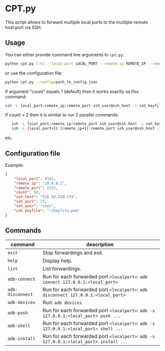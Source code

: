 # CPT.py

This script allows to forward multiple local ports to the multiple remote host:port via SSH.

## Usage

You can either provide command line arguments to `cpt.py`:

```bash
python cpt.py [-h] --local-port LOCAL_PORT --remote-ip REMOTE_IP --remote-port REMOTE_PORT [--count COUNT] --ssh-host SSH_HOST [--ssh-port SSH_PORT] --ssh-user SSH_USER --ssh-keyfile SSH_KEYFILE
```

or use the configuration file:

```bash
python cpt.py --config=path_to_config.json
```

If argument "count" equals 1 (default) then it works exactly as this command:

```bash
ssh -L local_port:remote_ip:remote_port ssh_user@ssh_host -i ssh_keyfile
```

If count = 2 then it is similar to run 2 parallel commands:

```bash
   ssh -L local_port:remote_ip:remote_port ssh_user@ssh_host -i ssh_keyfile
   ssh -L (local_port+1):(remote_ip+1):remote_port ssh_user@ssh_host -i ssh_keyfile
```

 etc.

## Configuration file

Example:

```json
{
    "local_port": 8102,
    "remote_ip": "10.0.0.2",
    "remote_port": 5555,
    "count": 60,
    "ssh_host": "216.58.210.174",
    "ssh_port": 22,
    "ssh_user": "user",
    "ssh_keyfile": "~/keyfile.pem"
}
```

## Commands

command | description
---- | -----------
`exit`|Stop forwardings and exit.
`help`|Display help.
`list`|List forwardings.
`adb-connect`|Run for each forwarded port `<localport>`: `adb connect 127.0.0.1:<local_port>`
`adb-disconnect`|Run for each forwarded port `<localport>`: `adb disconnect 127.0.0.1:<local_port>`
`adb-devices`|Run: `adb devices`
`adb-push`|Run for each forwarded port `<localport>`: `adb -s 127.0.0.1:<local_port> push ...`
`adb-shell`|Run for each forwarded port `<localport>`: `adb -s 127.0.0.1:<local_port> shell ...`
`adb-install`|Run for each forwarded port `<localport>`: `adb -s 127.0.0.1:<local_port> install ...`
